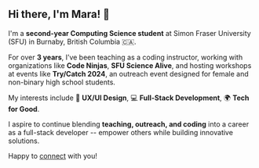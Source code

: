## Hi there, I'm Mara! 👋  

I'm a **second-year Computing Science student** at Simon Fraser University (SFU) in Burnaby, British Columbia 🇨🇦. 

For over **3 years**, I’ve been teaching as a coding instructor, working with organizations like **Code Ninjas**, **SFU Science Alive**, and hosting workshops at events like **Try/Catch 2024**, an outreach event designed for female and non-binary high school students.  

My interests include 🎨 **UX/UI Design**, 💻 **Full-Stack Development**, 🌍 **Tech for Good**.

I aspire to continue blending **teaching, outreach, and coding** into a career as a full-stack developer -- empower others while building innovative solutions.

Happy to [connect](https://www.linkedin.com/in/maraliwayway/) with you!
